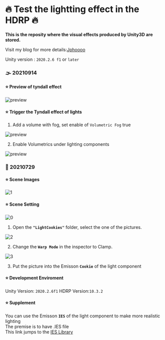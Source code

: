 # :fire: Test the lightting effect in the HDRP :fire:

<b>This is the reposity where the visual effects produced by Unity3D are stored.</b>

Visit my blog for more details:[Jphoooo](https://jphoooo.com/posts/unity-light.html)

Unity version : `2020.2.6 f1` or `later`

### 🌫️ 20210914

#### :star: Preview of tyndall effect 

![preview](https://github.com/JpHoooo/unity-light-testbed/blob/main/Assets/Sketch20210914/imgs/preview.gif)

#### :star: Trigger the Tyndall effect of lights

1. Add a volume with fog, set enable of `Volumetric Fog` true 

![preview](https://github.com/JpHoooo/unity-light-testbed/blob/main/Assets/Sketch20210914/imgs/volume.jpg)

2. Enable Volumetrics under lighting components

![preview](https://github.com/JpHoooo/unity-light-testbed/blob/main/Assets/Sketch20210914/imgs/light.jpg)

### 🔦 20210729

#### :star: Scene Images
 
![1](https://github.com/JpHoooo/unity-light-testbed/blob/main/Assets/Sketch20210729/Imgs/0.png)
 
#### :star: Scene Setting 
 
![0](https://github.com/JpHoooo/unity-light-testbed/blob/main/Assets/Sketch20210729/Imgs/0.png)  

1. Open the <b>``"LightCookies"``</b> folder, select the one of the pictures.  
 
![2](https://github.com/JpHoooo/unity-light-testbed/blob/main/Assets/Sketch20210729/Imgs/2.png)  
 
2. Change the <b>``Warp Mode``</b> in the inspector to Clamp.  
  
![3](https://github.com/JpHoooo/unity-light-testbed/blob/main/Assets/Sketch20210729/Imgs/3.png)  

3. Put the picture into the Emisson <b>``Cookie``</b> of the light component

#### :star: Development Enviroment
Unity Version: `2020.2.6f1`
HDRP Version:`10.3.2`

#### :star: Supplement 
You can use  the Emisson <b>``IES``</b> of the light component to make more realistic lighting  
The premise is to have .IES file  
This link jumps to the [IES Library](https://ieslibrary.com/en/browse)
